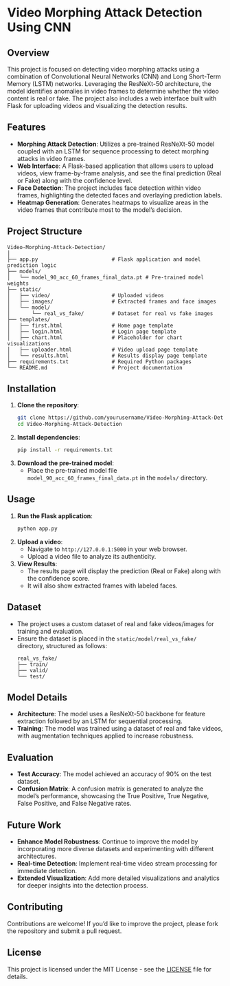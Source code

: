 # **Video Morphing Attack Detection Using CNN**

## **Overview**
This project is focused on detecting video morphing attacks using a combination of Convolutional Neural Networks (CNN) and Long Short-Term Memory (LSTM) networks. Leveraging the ResNeXt-50 architecture, the model identifies anomalies in video frames to determine whether the video content is real or fake. The project also includes a web interface built with Flask for uploading videos and visualizing the detection results.

## **Features**
- **Morphing Attack Detection**: Utilizes a pre-trained ResNeXt-50 model coupled with an LSTM for sequence processing to detect morphing attacks in video frames.
- **Web Interface**: A Flask-based application that allows users to upload videos, view frame-by-frame analysis, and see the final prediction (Real or Fake) along with the confidence level.
- **Face Detection**: The project includes face detection within video frames, highlighting the detected faces and overlaying prediction labels.
- **Heatmap Generation**: Generates heatmaps to visualize areas in the video frames that contribute most to the model’s decision.

## **Project Structure**
```plaintext
Video-Morphing-Attack-Detection/
│
├── app.py                        # Flask application and model prediction logic
├── models/
│   └── model_90_acc_60_frames_final_data.pt # Pre-trained model weights
├── static/
│   ├── video/                    # Uploaded videos
│   ├── images/                   # Extracted frames and face images
│   └── model/
│       └── real_vs_fake/         # Dataset for real vs fake images
├── templates/
│   ├── first.html                # Home page template
│   ├── login.html                # Login page template
│   ├── chart.html                # Placeholder for chart visualizations
│   ├── uploader.html             # Video upload page template
│   └── results.html              # Results display page template
├── requirements.txt              # Required Python packages
└── README.md                     # Project documentation
```

## **Installation**
1. **Clone the repository**:
   ```bash
   git clone https://github.com/yourusername/Video-Morphing-Attack-Detection.git
   cd Video-Morphing-Attack-Detection
   ```
2. **Install dependencies**:
   ```bash
   pip install -r requirements.txt
   ```
3. **Download the pre-trained model**:
   - Place the pre-trained model file `model_90_acc_60_frames_final_data.pt` in the `models/` directory.

## **Usage**
1. **Run the Flask application**:
   ```bash
   python app.py
   ```
2. **Upload a video**:
   - Navigate to `http://127.0.0.1:5000` in your web browser.
   - Upload a video file to analyze its authenticity.
3. **View Results**:
   - The results page will display the prediction (Real or Fake) along with the confidence score.
   - It will also show extracted frames with labeled faces.

## **Dataset**
- The project uses a custom dataset of real and fake videos/images for training and evaluation.
- Ensure the dataset is placed in the `static/model/real_vs_fake/` directory, structured as follows:
  ```plaintext
  real_vs_fake/
  ├── train/
  ├── valid/
  └── test/
  ```

## **Model Details**
- **Architecture**: The model uses a ResNeXt-50 backbone for feature extraction followed by an LSTM for sequential processing.
- **Training**: The model was trained using a dataset of real and fake videos, with augmentation techniques applied to increase robustness.

## **Evaluation**
- **Test Accuracy**: The model achieved an accuracy of 90% on the test dataset.
- **Confusion Matrix**: A confusion matrix is generated to analyze the model’s performance, showcasing the True Positive, True Negative, False Positive, and False Negative rates.

## **Future Work**
- **Enhance Model Robustness**: Continue to improve the model by incorporating more diverse datasets and experimenting with different architectures.
- **Real-time Detection**: Implement real-time video stream processing for immediate detection.
- **Extended Visualization**: Add more detailed visualizations and analytics for deeper insights into the detection process.

## **Contributing**
Contributions are welcome! If you’d like to improve the project, please fork the repository and submit a pull request.

## **License**
This project is licensed under the MIT License - see the [LICENSE](LICENSE) file for details.
